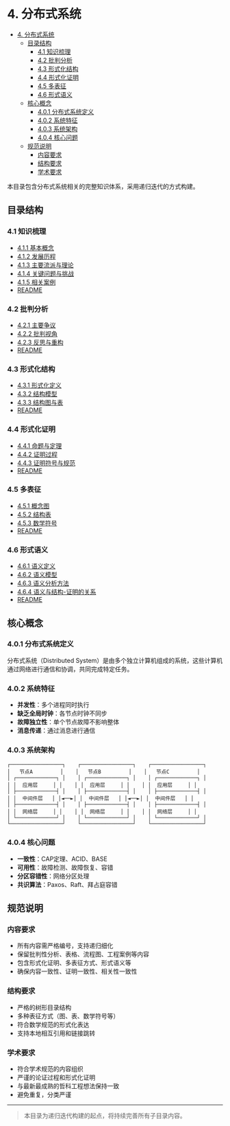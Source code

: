 # 4. 分布式系统


<!-- TOC START -->

- [4. 分布式系统](#4-分布式系统)
  - [目录结构](#目录结构)
    - [4.1 知识梳理](#41-知识梳理)
    - [4.2 批判分析](#42-批判分析)
    - [4.3 形式化结构](#43-形式化结构)
    - [4.4 形式化证明](#44-形式化证明)
    - [4.5 多表征](#45-多表征)
    - [4.6 形式语义](#46-形式语义)
  - [核心概念](#核心概念)
    - [4.0.1 分布式系统定义](#401-分布式系统定义)
    - [4.0.2 系统特征](#402-系统特征)
    - [4.0.3 系统架构](#403-系统架构)
    - [4.0.4 核心问题](#404-核心问题)
  - [规范说明](#规范说明)
    - [内容要求](#内容要求)
    - [结构要求](#结构要求)
    - [学术要求](#学术要求)

<!-- TOC END -->

本目录包含分布式系统相关的完整知识体系，采用递归迭代的方式构建。

## 目录结构

### 4.1 知识梳理

- [4.1.1 基本概念](4.1%20知识梳理/4.1.1%20基本概念.md)
- [4.1.2 发展历程](4.1%20知识梳理/4.1.2%20发展历程.md)
- [4.1.3 主要流派与理论](4.1%20知识梳理/4.1.3%20主要流派与理论.md)
- [4.1.4 关键问题与挑战](4.1%20知识梳理/4.1.4%20关键问题与挑战.md)
- [4.1.5 相关案例](4.1%20知识梳理/4.1.5%20相关案例.md)
- [README](4.1%20知识梳理/README.md)

### 4.2 批判分析

- [4.2.1 主要争议](4.2%20批判分析/4.2.1%20主要争议.md)
- [4.2.2 批判视角](4.2%20批判分析/4.2.2%20批判视角.md)
- [4.2.3 反思与重构](4.2%20批判分析/4.2.3%20反思与重构.md)
- [README](4.2%20批判分析/README.md)

### 4.3 形式化结构

- [4.3.1 形式化定义](4.3%20形式化结构/4.3.1%20形式化定义.md)
- [4.3.2 结构模型](4.3%20形式化结构/4.3.2%20结构模型.md)
- [4.3.3 结构图与表](4.3%20形式化结构/4.3.3%20结构图与表.md)
- [README](4.3%20形式化结构/README.md)

### 4.4 形式化证明

- [4.4.1 命题与定理](4.4%20形式化证明/4.4.1%20命题与定理.md)
- [4.4.2 证明过程](4.4%20形式化证明/4.4.2%20证明过程.md)
- [4.4.3 证明符号与规范](4.4%20形式化证明/4.4.3%20证明符号与规范.md)
- [README](4.4%20形式化证明/README.md)

### 4.5 多表征

- [4.5.1 概念图](4.5%20多表征/4.5.1%20概念图.md)
- [4.5.2 结构表](4.5%20多表征/4.5.2%20结构表.md)
- [4.5.3 数学符号](4.5%20多表征/4.5.3%20数学符号.md)
- [README](4.5%20多表征/README.md)

### 4.6 形式语义

- [4.6.1 语义定义](4.6%20形式语义/4.6.1%20语义定义.md)
- [4.6.2 语义模型](4.6%20形式语义/4.6.2%20语义模型.md)
- [4.6.3 语义分析方法](4.6%20形式语义/4.6.3%20语义分析方法.md)
- [4.6.4 语义与结构-证明的关系](4.6%20形式语义/4.6.4%20语义与结构-证明的关系.md)
- [README](4.6%20形式语义/README.md)

## 核心概念

### 4.0.1 分布式系统定义

分布式系统（Distributed System）是由多个独立计算机组成的系统，这些计算机通过网络进行通信和协调，共同完成特定任务。

### 4.0.2 系统特征

- **并发性**：多个进程同时执行
- **缺乏全局时钟**：各节点时钟不同步
- **故障独立性**：单个节点故障不影响整体
- **消息传递**：通过消息进行通信

### 4.0.3 系统架构

```text
┌─────────────────┐    ┌─────────────────┐    ┌─────────────────┐
│   节点A         │    │   节点B         │    │   节点C         │
│ ┌─────────────┐ │    │ ┌─────────────┐ │    │ ┌─────────────┐ │
│ │  应用层     │ │    │ │  应用层     │ │    │ │  应用层     │ │
│ ├─────────────┤ │    │ ├─────────────┤ │    │ ├─────────────┤ │
│ │  中间件层   │ │◄──►│ │  中间件层   │ │◄──►│ │  中间件层   │ │
│ ├─────────────┤ │    │ ├─────────────┤ │    │ ├─────────────┤ │
│ │  网络层     │ │    │ │  网络层     │ │    │ │  网络层     │ │
│ └─────────────┘ │    │ └─────────────┘ │    │ └─────────────┘ │
└─────────────────┘    └─────────────────┘    └─────────────────┘
```

### 4.0.4 核心问题

- **一致性**：CAP定理、ACID、BASE
- **可用性**：故障检测、故障恢复、容错
- **分区容错性**：网络分区处理
- **共识算法**：Paxos、Raft、拜占庭容错

## 规范说明

### 内容要求

- 所有内容需严格编号，支持递归细化
- 保留批判性分析、表格、流程图、工程案例等内容
- 包含形式化证明、多表征方式、形式语义等
- 确保内容一致性、证明一致性、相关性一致性

### 结构要求

- 严格的树形目录结构
- 多种表征方式（图、表、数学符号等）
- 符合数学规范的形式化表达
- 支持本地相互引用和链接跳转

### 学术要求

- 符合学术规范的内容组织
- 严谨的论证过程和形式化证明
- 与最新最成熟的哲科工程想法保持一致
- 避免重复，分类严谨

---
> 本目录为递归迭代构建的起点，将持续完善所有子目录内容。
